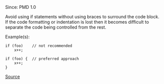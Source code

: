 Since: PMD 1.0

Avoid using if statements without using braces to surround the code block. If the code 
formatting or indentation is lost then it becomes difficult to separate the code being
controlled from the rest.

Example(s):
```
if (foo)	// not recommended
	x++;

if (foo) {	// preferred approach
	x++;
}
```

[Source](https://pmd.github.io/pmd-5.5.4/pmd-java/rules/java/braces.html#IfStmtsMustUseBraces)
